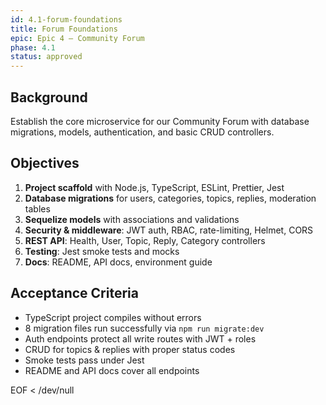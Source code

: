 ```yaml
---
id: 4.1-forum-foundations
title: Forum Foundations
epic: Epic 4 – Community Forum
phase: 4.1
status: approved
---
```


## Background
Establish the core microservice for our Community Forum with database migrations, models, authentication, and basic CRUD controllers.

## Objectives
1. **Project scaffold** with Node.js, TypeScript, ESLint, Prettier, Jest  
2. **Database migrations** for users, categories, topics, replies, moderation tables  
3. **Sequelize models** with associations and validations  
4. **Security & middleware**: JWT auth, RBAC, rate-limiting, Helmet, CORS  
5. **REST API**: Health, User, Topic, Reply, Category controllers  
6. **Testing**: Jest smoke tests and mocks  
7. **Docs**: README, API docs, environment guide  

## Acceptance Criteria
- TypeScript project compiles without errors  
- 8 migration files run successfully via `npm run migrate:dev`  
- Auth endpoints protect all write routes with JWT + roles  
- CRUD for topics & replies with proper status codes  
- Smoke tests pass under Jest  
- README and API docs cover all endpoints  

EOF < /dev/null